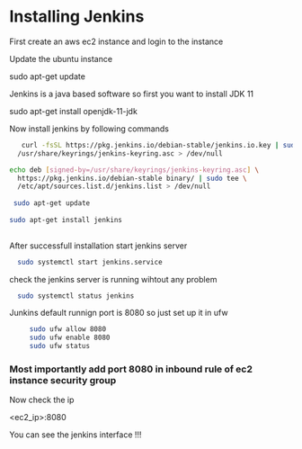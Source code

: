 <h1>Installing Jenkins</h1>

First create an aws ec2 instance and login to the instance

Update the ubuntu instance

<a>sudo apt-get update</a>

Jenkins is a java based software so first you want to install JDK 11

<a>sudo apt-get install openjdk-11-jdk</a>

Now install jenkins by following commands

```bash
   curl -fsSL https://pkg.jenkins.io/debian-stable/jenkins.io.key | sudo tee \
  /usr/share/keyrings/jenkins-keyring.asc > /dev/null

echo deb [signed-by=/usr/share/keyrings/jenkins-keyring.asc] \
  https://pkg.jenkins.io/debian-stable binary/ | sudo tee \
  /etc/apt/sources.list.d/jenkins.list > /dev/null
  
 sudo apt-get update
 
sudo apt-get install jenkins
 
```

After successfull installation start jenkins server
```bash
  sudo systemctl start jenkins.service
```

check the jenkins server is running wihtout any problem
```bash
  sudo systemctl status jenkins
```

Junkins default runnign port is 8080 so just set up it in ufw 
```bash
     sudo ufw allow 8080
     sudo ufw enable 8080
     sudo ufw status 
```

<h3>Most importantly add port 8080 in inbound rule of ec2 instance security group</h3>

Now check the ip

<ec2_ip>:8080

You can see the jenkins interface !!!







